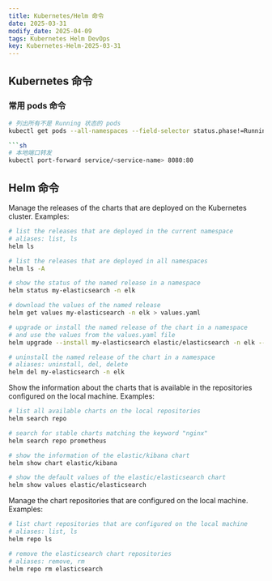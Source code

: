 ```yaml
---
title: Kubernetes/Helm 命令
date: 2025-03-31
modify_date: 2025-04-09
tags: Kubernetes Helm DevOps
key: Kubernetes-Helm-2025-03-31
---
```


## Kubernetes 命令

### 常用 pods 命令

```sh
# 列出所有不是 Running 状态的 pods
kubectl get pods --all-namespaces --field-selector status.phase!=Running

```sh
# 本地端口转发
kubectl port-forward service/<service-name> 8080:80
```

<!--more-->

## Helm 命令

Manage the releases of the charts that are deployed on the Kubernetes cluster. Examples:

```sh
# list the releases that are deployed in the current namespace
# aliases: list, ls
helm ls

# list the releases that are deployed in all namespaces
helm ls -A

# show the status of the named release in a namespace
helm status my-elasticsearch -n elk

# download the values of the named release
helm get values my-elasticsearch -n elk > values.yaml

# upgrade or install the named release of the chart in a namespace
# and use the values from the values.yaml file
helm upgrade --install my-elasticsearch elastic/elasticsearch -n elk --create-namespace -f values.yaml

# uninstall the named release of the chart in a namespace
# aliases: uninstall, del, delete
helm del my-elasticsearch -n elk
```

Show the information about the charts that is available in the repositories configured on the local machine. Examples:

```sh
# list all available charts on the local repositories
helm search repo

# search for stable charts matching the keyword "nginx"
helm search repo prometheus

# show the information of the elastic/kibana chart
helm show chart elastic/kibana

# show the default values of the elastic/elasticsearch chart
helm show values elastic/elasticsearch
```

Manage the chart repositories that are configured on the local machine. Examples:

```sh
# list chart repositories that are configured on the local machine
# aliases: list, ls
helm repo ls

# remove the elasticsearch chart repositories
# aliases: remove, rm
helm repo rm elasticsearch
```